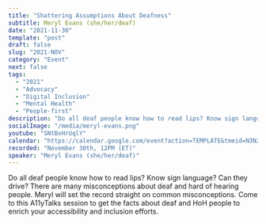 ```yaml
---
title: "Shattering Assumptions About Deafness"
subtitle: Meryl Evans (she/her/deaf)
date: "2021-11-30"
template: "post"
draft: false
slug: "2021-NOV"
category: "Event"
next: false
tags:
  - "2021"
  - "Advocacy"
  - "Digital Inclusion"
  - "Mental Health"
  - "People-first"
description: "Do all deaf people know how to read lips? Know sign language? Can they drive? There are many misconceptions about deaf and hard of hearing people. Meryl will set the record straight on common misconceptions. Come to this A11yTalks session to get the facts about deaf and HoH people to enrich your accessibility and inclusion efforts."
socialImage: "/media/meryl-evans.png"
youtube: "SNtBxHrUqlY"
calendar: "https://calendar.google.com/event?action=TEMPLATE&tmeid=N3N2c2hsYnU0MDNkYjF0aGNnNWVrYWlidHIgYWNjZXNzaWJpbGl0eXRhbGtzQG0&tmsrc=accessibilitytalks%40gmail.com"
recorded: "November 30th, 12PM (ET)"
speaker: "Meryl Evans (she/her/deaf)"
---
```

Do all deaf people know how to read lips? Know sign language? Can they drive? There are many misconceptions about deaf and hard of hearing people. Meryl will set the record straight on common misconceptions. Come to this A11yTalks session to get the facts about deaf and HoH people to enrich your accessibility and inclusion efforts.
